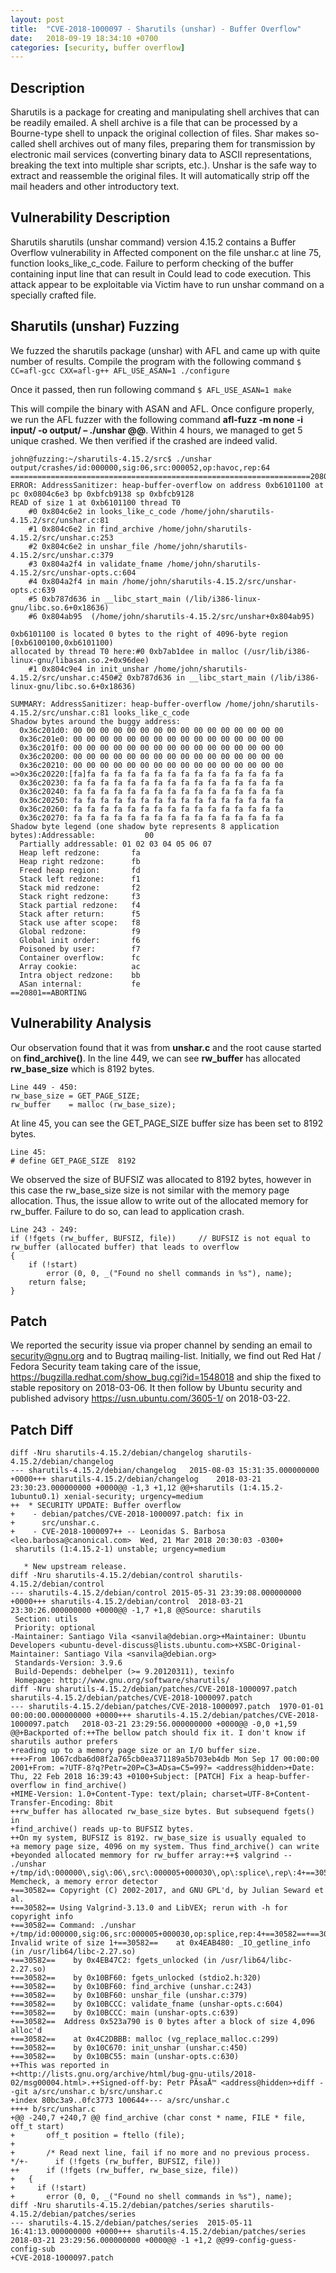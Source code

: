 ```yaml
---
layout: post
title:  "CVE-2018-1000097 - Sharutils (unshar) - Buffer Overflow"
date:   2018-09-19 18:34:10 +0700
categories: [security, buffer overflow]
---
```


Description
-----------
Sharutils is a package for creating and manipulating shell archives that can be readily emailed. A shell archive is a file that can 
be processed by a Bourne-type shell to unpack the original collection of files. Shar makes so-called shell archives out of many 
files, preparing them for transmission by electronic mail services (converting binary data to ASCII representations, breaking the 
text into multiple shar scripts, etc.). Unshar is the safe way to extract and reassemble the original files. It will automatically 
strip off the mail headers and other introductory text.

Vulnerability Description
-------------------------
Sharutils sharutils (unshar command) version 4.15.2 contains a Buffer Overflow vulnerability in Affected component on the 
file unshar.c at line 75, function looks_like_c_code. Failure to perform checking of the buffer containing input line that can 
result in Could lead to code execution. This attack appear to be exploitable via Victim have to run unshar command on a specially 
crafted file.

Sharutils (unshar) Fuzzing 
--------------------------
We fuzzed the sharutils package (unshar) with AFL and came up with quite number of results. Compile the program with the following 
command
  ```$ CC=afl-gcc CXX=afl-g++ AFL_USE_ASAN=1 ./configure```

Once it passed, then run following command
  ```$ AFL_USE_ASAN=1 make```
  
This will compile the binary with ASAN and AFL. Once configure properly, we run the AFL fuzzer with the following 
command **afl-fuzz -m none -i input/ -o output/ – ./unshar @@**. Within 4 hours, we managed to get 5 unique crashed. We then verified 
if the crashed are indeed valid. 
```
john@fuzzing:~/sharutils-4.15.2/src$ ./unshar output/crashes/id:000000,sig:06,src:000052,op:havoc,rep:64
===================================================================20801==
ERROR: AddressSanitizer: heap-buffer-overflow on address 0xb6101100 at pc 0x0804c6e3 bp 0xbfcb9138 sp 0xbfcb9128
READ of size 1 at 0xb6101100 thread T0
    #0 0x804c6e2 in looks_like_c_code /home/john/sharutils-4.15.2/src/unshar.c:81
    #1 0x804c6e2 in find_archive /home/john/sharutils-4.15.2/src/unshar.c:253
    #2 0x804c6e2 in unshar_file /home/john/sharutils-4.15.2/src/unshar.c:379
    #3 0x804a2f4 in validate_fname /home/john/sharutils-4.15.2/src/unshar-opts.c:604
    #4 0x804a2f4 in main /home/john/sharutils-4.15.2/src/unshar-opts.c:639
    #5 0xb787d636 in __libc_start_main (/lib/i386-linux-gnu/libc.so.6+0x18636)
    #6 0x804ab95  (/home/john/sharutils-4.15.2/src/unshar+0x804ab95)

0xb6101100 is located 0 bytes to the right of 4096-byte region [0xb6100100,0xb6101100)
allocated by thread T0 here:#0 0xb7ab1dee in malloc (/usr/lib/i386-linux-gnu/libasan.so.2+0x96dee)
    #1 0x804c9e4 in init_unshar /home/john/sharutils-4.15.2/src/unshar.c:450#2 0xb787d636 in __libc_start_main (/lib/i386-linux-gnu/libc.so.6+0x18636)

SUMMARY: AddressSanitizer: heap-buffer-overflow /home/john/sharutils-4.15.2/src/unshar.c:81 looks_like_c_code
Shadow bytes around the buggy address:
  0x36c201d0: 00 00 00 00 00 00 00 00 00 00 00 00 00 00 00 00
  0x36c201e0: 00 00 00 00 00 00 00 00 00 00 00 00 00 00 00 00
  0x36c201f0: 00 00 00 00 00 00 00 00 00 00 00 00 00 00 00 00
  0x36c20200: 00 00 00 00 00 00 00 00 00 00 00 00 00 00 00 00
  0x36c20210: 00 00 00 00 00 00 00 00 00 00 00 00 00 00 00 00
=>0x36c20220:[fa]fa fa fa fa fa fa fa fa fa fa fa fa fa fa fa
  0x36c20230: fa fa fa fa fa fa fa fa fa fa fa fa fa fa fa fa
  0x36c20240: fa fa fa fa fa fa fa fa fa fa fa fa fa fa fa fa
  0x36c20250: fa fa fa fa fa fa fa fa fa fa fa fa fa fa fa fa
  0x36c20260: fa fa fa fa fa fa fa fa fa fa fa fa fa fa fa fa
  0x36c20270: fa fa fa fa fa fa fa fa fa fa fa fa fa fa fa fa
Shadow byte legend (one shadow byte represents 8 application bytes):Addressable:           00
  Partially addressable: 01 02 03 04 05 06 07 
  Heap left redzone:       fa
  Heap right redzone:      fb
  Freed heap region:       fd
  Stack left redzone:      f1
  Stack mid redzone:       f2
  Stack right redzone:     f3
  Stack partial redzone:   f4
  Stack after return:      f5
  Stack use after scope:   f8
  Global redzone:          f9
  Global init order:       f6
  Poisoned by user:        f7
  Container overflow:      fc
  Array cookie:            ac
  Intra object redzone:    bb
  ASan internal:           fe
==20801==ABORTING
```

Vulnerability Analysis
----------------------
Our observation found that it was from **unshar.c** and the root cause started on **find_archive()**. In the line 449, we can see **rw_buffer** has allocated **rw_base_size** which is 8192 bytes. 

```
Line 449 - 450:
rw_base_size = GET_PAGE_SIZE;
rw_buffer    = malloc (rw_base_size);
```
At line 45, you can see the GET_PAGE_SIZE buffer size has been set to 8192 bytes. 
```
Line 45:
# define GET_PAGE_SIZE  8192
```
We observed the size of BUFSIZ was allocated to 8192 bytes, however in this case the rw_base_size size is not similar with the memory page allocation. Thus, the issue allow to write out of the allocated memory for rw_buffer. Failure to do so, can lead to application crash. 
```
Line 243 - 249:
if (!fgets (rw_buffer, BUFSIZ, file))     // BUFSIZ is not equal to rw_buffer (allocated buffer) that leads to overflow
{
    if (!start)
        error (0, 0, _("Found no shell commands in %s"), name);
    return false;
}
```

Patch
-----
We reported the security issue via proper channel by sending an email to security@gnu.org and to Bugtraq mailing-list. Initially, we find out Red Hat / Fedora Security team taking care of the issue, https://bugzilla.redhat.com/show_bug.cgi?id=1548018 and ship the fixed to stable repository on 2018-03-06. It then follow by Ubuntu security and published advisory https://usn.ubuntu.com/3605-1/ on 2018-03-22. 

Patch Diff
----------
```
diff -Nru sharutils-4.15.2/debian/changelog sharutils-4.15.2/debian/changelog
--- sharutils-4.15.2/debian/changelog	2015-08-03 15:31:35.000000000 +0000+++ sharutils-4.15.2/debian/changelog	2018-03-21 23:30:23.000000000 +0000@@ -1,3 +1,12 @@+sharutils (1:4.15.2-1ubuntu0.1) xenial-security; urgency=medium
++  * SECURITY UPDATE: Buffer overflow
+    - debian/patches/CVE-2018-1000097.patch: fix in
+      src/unshar.c.
+    - CVE-2018-1000097++ -- Leonidas S. Barbosa <leo.barbosa@canonical.com>  Wed, 21 Mar 2018 20:30:03 -0300+
 sharutils (1:4.15.2-1) unstable; urgency=medium
 
   * New upstream release.
diff -Nru sharutils-4.15.2/debian/control sharutils-4.15.2/debian/control
--- sharutils-4.15.2/debian/control	2015-05-31 23:39:08.000000000 +0000+++ sharutils-4.15.2/debian/control	2018-03-21 23:30:26.000000000 +0000@@ -1,7 +1,8 @@Source: sharutils
 Section: utils
 Priority: optional
-Maintainer: Santiago Vila <sanvila@debian.org>+Maintainer: Ubuntu Developers <ubuntu-devel-discuss@lists.ubuntu.com>+XSBC-Original-Maintainer: Santiago Vila <sanvila@debian.org>
 Standards-Version: 3.9.6
 Build-Depends: debhelper (>= 9.20120311), texinfo
 Homepage: http://www.gnu.org/software/sharutils/
diff -Nru sharutils-4.15.2/debian/patches/CVE-2018-1000097.patch sharutils-4.15.2/debian/patches/CVE-2018-1000097.patch
--- sharutils-4.15.2/debian/patches/CVE-2018-1000097.patch	1970-01-01 00:00:00.000000000 +0000+++ sharutils-4.15.2/debian/patches/CVE-2018-1000097.patch	2018-03-21 23:29:56.000000000 +0000@@ -0,0 +1,59 @@+Backported of:++The bellow patch should fix it. I don't know if sharutils author prefers
+reading up to a memory page size or an I/O buffer size.
+++>From 1067cdba6d08f2a765cb0ea371189a5b703eb4db Mon Sep 17 00:00:00 2001+From: =?UTF-8?q?Petr=20P=C3=ADsa=C5=99?= <address@hidden>+Date: Thu, 22 Feb 2018 16:39:43 +0100+Subject: [PATCH] Fix a heap-buffer-overflow in find_archive()
+MIME-Version: 1.0+Content-Type: text/plain; charset=UTF-8+Content-Transfer-Encoding: 8bit
++rw_buffer has allocated rw_base_size bytes. But subsequend fgets() in
+find_archive() reads up-to BUFSIZ bytes.
++On my system, BUFSIZ is 8192. rw_base_size is usually equaled to
+a memory page size, 4096 on my system. Thus find_archive() can write
+beyonded allocated memmory for rw_buffer array:++$ valgrind -- ./unshar 
+/tmp/id\:000000\,sig\:06\,src\:000005+000030\,op\:splice\,rep\:4+==30582== Memcheck, a memory error detector
+==30582== Copyright (C) 2002-2017, and GNU GPL'd, by Julian Seward et al.
+==30582== Using Valgrind-3.13.0 and LibVEX; rerun with -h for copyright info
+==30582== Command: ./unshar 
+/tmp/id:000000,sig:06,src:000005+000030,op:splice,rep:4+==30582==+==30582== Invalid write of size 1+==30582==    at 0x4EAB480: _IO_getline_info (in /usr/lib64/libc-2.27.so)
+==30582==    by 0x4EB47C2: fgets_unlocked (in /usr/lib64/libc-2.27.so)
+==30582==    by 0x10BF60: fgets_unlocked (stdio2.h:320)
+==30582==    by 0x10BF60: find_archive (unshar.c:243)
+==30582==    by 0x10BF60: unshar_file (unshar.c:379)
+==30582==    by 0x10BCCC: validate_fname (unshar-opts.c:604)
+==30582==    by 0x10BCCC: main (unshar-opts.c:639)
+==30582==  Address 0x523a790 is 0 bytes after a block of size 4,096 alloc'd
+==30582==    at 0x4C2DBBB: malloc (vg_replace_malloc.c:299)
+==30582==    by 0x10C670: init_unshar (unshar.c:450)
+==30582==    by 0x10BC55: main (unshar-opts.c:630)
++This was reported in
+<http://lists.gnu.org/archive/html/bug-gnu-utils/2018-02/msg00004.html>.++Signed-off-by: Petr PÃ­saÅ™ <address@hidden>+diff --git a/src/unshar.c b/src/unshar.c
+index 80bc3a9..0fc3773 100644+--- a/src/unshar.c
++++ b/src/unshar.c
+@@ -240,7 +240,7 @@ find_archive (char const * name, FILE * file, off_t start)
+       off_t position = ftello (file);
+ 
+       /* Read next line, fail if no more and no previous process.  */+-      if (!fgets (rw_buffer, BUFSIZ, file))
++      if (!fgets (rw_buffer, rw_base_size, file))
+ 	{
+ 	  if (!start)
+ 	    error (0, 0, _("Found no shell commands in %s"), name);
diff -Nru sharutils-4.15.2/debian/patches/series sharutils-4.15.2/debian/patches/series
--- sharutils-4.15.2/debian/patches/series	2015-05-11 16:41:13.000000000 +0000+++ sharutils-4.15.2/debian/patches/series	2018-03-21 23:29:56.000000000 +0000@@ -1 +1,2 @@99-config-guess-config-sub
+CVE-2018-1000097.patch
```
